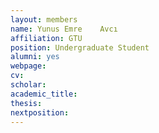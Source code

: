```yaml
---
layout: members
name: Yunus Emre	Avcı
affiliation: GTU
position: Undergraduate Student
alumni: yes
webpage:
cv:
scholar:
academic_title:
thesis:
nextposition:
---
```

